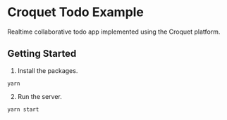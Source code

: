 # Croquet Todo Example

Realtime collaborative todo app implemented using the Croquet platform.

## Getting Started

1. Install the packages.

```
yarn
```

2. Run the server.

```
yarn start
```
